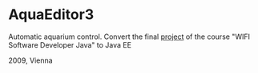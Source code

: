 # AquaEditor3
Automatic aquarium control. Convert the final [project](https://github.com/konskarz/aqua2) of the course "WIFI Software Developer Java" to Java EE

2009, Vienna
